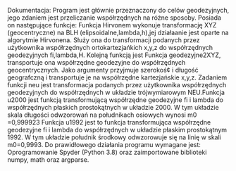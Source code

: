 Dokumentacja:
Program jest głównie przeznaczony do celów geodezyjnych, jego zdaniem jest przeliczanie współrzędnych na różne sposoby.
Posiada on następujące funkcje: Funkcja Hirvonem wykonuje transformację XYZ (geocentryczne) na BLH (elipsoidalne,lambda,h),jej działaanie jest oparte na algorytmie Hirvonena. Służy ona do transformacji podanych przez użytkownika współrzędnych ortokartezjańkich x,y,z do współrzędnych geodezyjnych fi,lambda,H. Kolejną funkcją jest Funkcja geodezyjne2XYZ, transportuje ona współrzędne geodezyjne do współrzędnych geocentrycznych. Jako argumenty przyjmuje szerokoś¢ i długość geografczną i transportuje je na współrzędne kartezjańskie x,y,z.
Zadaniem funkcji neu jest transformacja podanych przez użytkownika współrzędnych geodezyjnych do współrzędnych w układzie trójwymiarowym NEU.Funkcja u2000 jest funkcją transformującą współrzędne geodezyjne fi i lambda do współrzędnych płaskich prostokątnych w układzie 2000. W tym układzie skala długości odwzorowań na południkach osiowych wynosi m0 =0,999923
Funkcja u1992 jest to funkcja transformująca współrzędne geodezyjne fi i lambda do współrzędnych w układzie płaskim prostokątnym 1992. W tym układzie południk środkowy odwzorowuje się na linię w skali m0=0,9993.
Do prawidłowego działania programu wymagane jest:
Oprogramowanie Spyder (Python 3.8) oraz zaimportowane biblioteki numpy, math oraz argparse.

